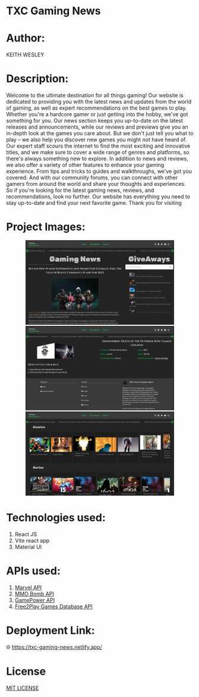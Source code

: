 # TXC Gaming News
# Author:
KEITH WESLEY

# Description:
Welcome to the ultimate destination for all things gaming! Our website is dedicated to providing you with the latest news and updates from the world of gaming, as well as expert recommendations on the best games to play.
Whether you're a hardcore gamer or just getting into the hobby, we've got something for you. Our news section keeps you up-to-date on the latest releases and announcements, while our reviews and previews give you an in-depth look at the games you care about.
But we don't just tell you what to play – we also help you discover new games you might not have heard of. Our expert staff scours the internet to find the most exciting and innovative titles, and we make sure to cover a wide range of genres and platforms, so there's always something new to explore.
In addition to news and reviews, we also offer a variety of other features to enhance your gaming experience. From tips and tricks to guides and walkthroughs, we've got you covered. And with our community forums, you can connect with other gamers from around the world and share your thoughts and experiences.
So if you're looking for the latest gaming news, reviews, and recommendations, look no further. Our website has everything you need to stay up-to-date and find your next favorite game. Thank you for visiting

# Project Images:
<div align="center" flexWrap="wrap", display="inline-flex", flexDirection="row", gap=10>
    <img src="./src/assets/image-1.png" alt="main-image" width="400"/>
    <img src="./src/assets/image-2.png" alt="second-image" width="400"/>
    <img src="./src/assets/image-3.png" alt="third-image" width="400"/>
</div>

# Technologies used:

<ol>
    <li>React JS</li>
    <li>Vite react app</li>
    <li>Material UI</li>
</ol>

# APIs used:
<ol>
    <li><a href="https://developer.marvel.com/" target="_blank" rel="noreferrer">Marvel API</a></li>
    <li><a href="https://www.mmobomb.com/" target="_blank" rel="noreferrer">MMO Bomb API</a></li>
    <li><a href="https://www.gamerpower.com/" target="_blank" rel="noreferrer">GamePower API</a></li>
    <li><a href="https://www.freetogame.com/api-doc" target="_blank" rel="noreferrer">Free2Play Games Database API</a></li>
</ol>

# Deployment Link:

:globe_with_meridians: https://txc-gaming-news.netlify.app/

# License

[MIT LICENSE](./LICENSE)